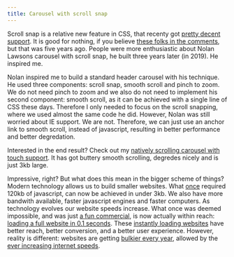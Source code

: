 ```yaml
---
title: Carousel with scroll snap
---
```


Scroll snap is a relative new feature in CSS, that recenty got [pretty decent support](https://caniuse.com/?search=scroll%20snap). It is good for nothing, if you believe [these folks in the comments](https://css-tricks.com/introducing-css-scroll-snap-points/), but that was five years ago. People were more enthusiastic about Nolan Lawsons carousel with scroll snap, he built three years later (in 2019). He inspired me.

Nolan inspired me to build a standard header carousel with his technique. He used three components: scroll snap, smooth scroll and pinch to zoom. We do not need pinch to zoom and we also do not need to implement his second component: smooth scroll, as it can be achieved with a single line of CSS these days. Therefore I only needed to focus on the scroll snapping, where we used almost the same code he did. However, Nolan was still worried about IE support. We are not. Therefore, we can just use an anchor link to smooth scroll, instead of javascript, resulting in better performance and better degredation.

Interested in the end result? Check out my [natively scrolling carousel with touch support](https://codepen.io/joosts/pen/MWJBPgo?editors=0010). It has got buttery smooth scrolling, degredes nicely and is just 3kb large.

Impressive, right? But what does this mean in the bigger scheme of things? Modern technology allows us to build smaller websites. What [once](https://flickity.metafizzy.co) required 120kb of javascript, can now be achieved in under 3kb. We also have more bandwith available, faster javascript engines and faster computers. As technology evolves our website speeds increase. What once was deemed impossible, and was just [a fun commercial](/blog/websites-that-load-instantly), is now actually within reach: [loading a full website in 0.1 seconds](/blog/websites-that-load-instantly). These [instantly loading websites](/blog/websites-that-load-instantly) have better reach, better conversion, and a better user experience. However, reality is different: websites are getting [bulkier every year](https://httparchive.org/reports/page-weight), allowed by the [ever increasing internet speeds](https://www.nngroup.com/articles/law-of-bandwidth/).